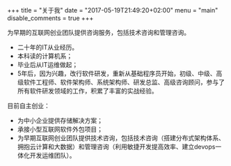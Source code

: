 +++
title = "关于我"
date = "2017-05-19T21:49:20+02:00"
menu = "main"
disable_comments = true
+++

为早期的互联网创业团队提供咨询服务，包括技术咨询和管理咨询。

* 二十年的IT从业经历。
* 本科读的计算机系；
* 毕业后从IT运维做起；
* 5年后，因为兴趣，改行软件研发，重新从基础程序员开始，初级、中级、高级软件工程师、软件架构师、系统架构师、研发总监、高级咨询顾问，参与了所有软件研发领域的工作，积累了丰富的实战经验。

目前自主创业：

* 为中小企业提供存储解决方案；
* 承接小型互联网软件外包项目；
* 为早期互联网创业团队提供技术咨询，包括技术咨询（搭建分布式架构体系、拥抱云计算和大数据）和管理咨询（利用敏捷开发提高效率、建立devops一体化开发运维团队）。
